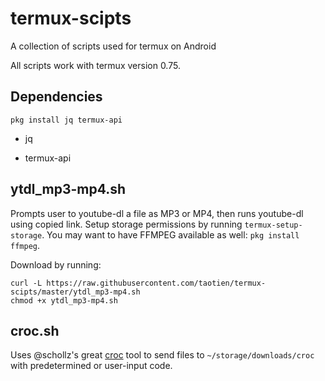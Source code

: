 # termux-scipts

A collection of scripts used for termux on Android

All scripts work with termux version 0.75.

## Dependencies

`pkg install jq termux-api`

- jq

- termux-api

## ytdl_mp3-mp4.sh

Prompts user to youtube-dl a file as MP3 or MP4, then runs youtube-dl using copied link. 
Setup storage permissions by running `termux-setup-storage`. 
You may want to have FFMPEG available as well: `pkg install ffmpeg`.

Download by running:

```
curl -L https://raw.githubusercontent.com/taotien/termux-scipts/master/ytdl_mp3-mp4.sh
chmod +x ytdl_mp3-mp4.sh
```

## croc.sh

Uses @schollz's great [croc](https://github.com/schollz/croc) tool to send files to `~/storage/downloads/croc` with predetermined or user-input code.
